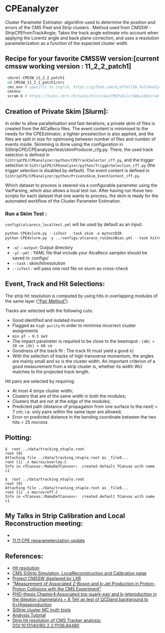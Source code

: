 # CPEanalyzer
Cluster Parameter Estimator: algorithm used to determine the position and errors of the CMS Pixel and Strip clusters .
Method used from CMSSW - StripCPEfromTrackAngle; Takes the track angle estimate into account when applying the Lorentz angle and back plane correction, and uses a resolution parameterization as a function of the expected cluster width
## Recipe for your favorite CMSSW version:[current cmssw working version : 11_2_2_patch1]
```bash
 cmsrel CMSSW_11_2_2_patch1
 cd CMSSW_11_2_2_patch1/src
 cms_env # specific to ingrid, https://github.com/kjaffel/ZA_FullAnalysis#environment-setup-always- 
 cmsenv
 scram b # https://twiki.cern.ch/twiki/bin/view/CMSPublic/SWGuideScram
```
## Creation of Private Skim [Slurm]:
In order to allow parallelisation and fast iterations, a private skim of files is created from the AlCaReco files. The event content is minimised to the needs for the CPEEstimator, a tighter preselection is also applied, and the files are split in size for optimising between number of files and number of events inside. Skimming is done using the configuration in SiStripCPE/CPEanalyzer/test/skimProducer_cfg.py. There, the used track selection is defined in `SiStripCPE/CPEanalyzer/python/CPETrackSelector_cff.py`, and the trigger selection in `SiStripCPE/CPEanalyzer/python/TriggerSelection_cff.py` (the trigger selection is disabled by default). The event content is defined in `SiStripCPE/CPEanalyzer/python/PrivateSkim_EventContent_cff.py`.

 Which dataset to process is steered via a configurable parameter using the VarParsing, which also allows a local test run. After having run those two scripts for each dataset that one wants to process, the skim is ready for the automated workflow of the Cluster Parameter Estimation. 
### Run a Skim Test :
`configs\alcareco_localtest.yml` will be used by default as an input:
```python
python CPE4slurm.py --isTest --task skim -o mytestDIR
python CPE4slurm.py -y ../configs/alcareco_run2minBias.yml --task hitresolution -o prod_ver05.25
```
- ``-o``/ ``--output``:  Output directory 
- ``-y``/``--yml``    :  YAML file that include your AlcaReco samples should be saved in: configs/
- ``--task``   :  skim/hitresolution 
- ``--isTest`` :  will pass one root file on slurm as cross-check
## Event, Track and Hit Selections:
The strip hit resolution is computed by using hits in overlapping modules of the same layer (["Pair Method"](https://indico.cern.ch/event/305395/contributions/701396/attachments/580300/798934/nmccoll_3_13_RecHitRes.pdf)).

Tracks are selected with the following cuts:
- Good identified and isolated muons 
- Flagged as `high purity` in order to minimise incorrect cluster assignments
- `min pT ~ 0.5 GeV`
- The impact parameter is required to be close to the beamspot : `|d0| < 20 cm |dz| < 60 cm`
- Goodness of the track fit : The track fit must yield a good `X2`
- With the selection of tracks of high transverse momentum, the angles are mainly small and so is the cluster width. 
An important criterion of a good measurement from a strip cluster is, whether its width Wcl matches to the projected track length. 

Hit pairs are selected by requiring:
- At most 4 strips cluster width;
- Clusters that are of the same width in both the modules;
- Clusters that are not at the edge of the modules;
- Predicted path (distance of propagation from one surface to the next) < 7 cm; i.e. only pairs within the same layer are allowed;
- Error on predicted distance in the bending coordinate between the two hits < 25 microns 

## Plotting:
```
$  root ../data/tracking_ntuple.root 
root [0] 
Attaching file ../data/tracking_ntuple.root as _file0...
root [1] .x macros/overlay.C 
Info in <TCanvas::MakeDefCanvas>:  created default TCanvas with name c1
```

```
$  root ../data/tracking_ntuple.root 
root [0] 
Attaching file ../data/tracking_ntuple.root as _file0...
root [1] .x macros/eff.C 
Info in <TCanvas::MakeDefCanvas>:  created default TCanvas with name c1
```

## My Talks in Strip Calibration and Local Reconstruction meeting:
- []()
- [11.11 CPE reparameterization update](https://indico.cern.ch/event/934813/#60-cpe-reparameterization)
## References:
- [Hit resolution](https://gitlab.cern.ch/coldham/hitresolutionproject/-/tree/master)
- [ CMS SiStrip Simulation, LocalReconstruction and Calibration page](https://twiki.cern.ch/twiki/bin/viewauth/CMS/SiStripCalibration)
- [Project CMSSW displayed by LXR](https://cmssdt.cern.ch/lxr/source/DataFormats/SiStripCluster/interface/SiStripClusterTools.h)
- ["Measurement of Associated Z-Boson and b-Jet Production in Proton-Proton Collisions with the CMS Experiment"](http://cdsweb.cern.ch/record/1476930)
- [PHD-thesis Chapter4:Associated top-quark-pair and b-jetproduction in the dilepton channelat√s = 8  TeV as test of QCDand background to tt+Higgsproduction](https://bib-pubdb1.desy.de/record/222384/files/thesis.pdf)
- [ SiStrip cluster MC truth tools ](https://twiki.cern.ch/twiki/bin/view/CMSPublic/SWGuideStripClusterMCtruth)
- [ Analysis Tutorial](http://www.t2.ucsd.edu/twiki2/bin/view/UCSDTier2/AnalysisTutorial?sortcol=table;table=up#Efficiency_Plots)
- [Strip hit resolution of CMS Tracker analysis: DOI:10.13140/RG.2.2.11136.84480](https://www.researchgate.net/publication/317633066_Strip_hit_resolution_of_CMS_Tracker_analysis)
